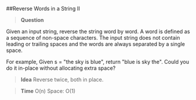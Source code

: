 

##Reverse Words in a String II

>**Question**

Given an input string, reverse the string word by word. A word is defined as a sequence of non-space characters.
The input string does not contain leading or trailing spaces and the words are always separated by a single space.

For example,
Given s = "the sky is blue",
return "blue is sky the".
Could you do it in-place without allocating extra space?

>**Idea** Reverse twice, both in place.


>**Time** O(n) Space: O(1)
